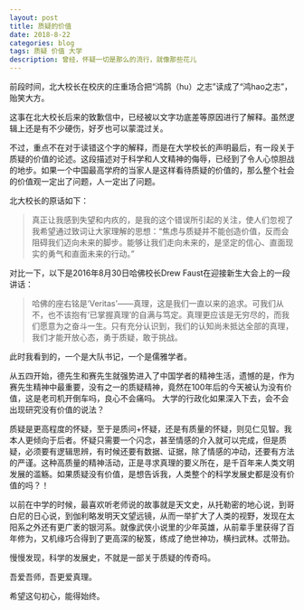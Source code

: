 ```yaml
---
layout: post
title: 质疑的价值
date: 2018-8-22
categories: blog
tags: 质疑 价值 大学
description: 曾经，怀疑一切是那么的流行，就像那些花儿
---
```


前段时间，北大校长在校庆的庄重场合把“鸿鹄（hu）之志”读成了“鸿hao之志”，贻笑大方。

这事在北大校长后来的致歉信中，已经被以文字功底差等原因进行了解释。虽然逻辑上还是有不少硬伤，好歹也可以蒙混过关。

不过，重点不在对于读错这个字的解释，而是在大学校长的声明最后，有一段关于质疑的价值的论述。这段描述对于科学和人文精神的侮辱，已经到了令人心惊胆战的地步。如果一个中国最高学府的当家人是这样看待质疑的价值的，那么整个社会的价值观一定出了问题，人一定出了问题。

北大校长的原话如下：

> 真正让我感到失望和内疚的，是我的这个错误所引起的关注，使人们忽视了我希望通过致词让大家理解的思想：“焦虑与质疑并不能创造价值，反而会阻碍我们迈向未来的脚步。能够让我们走向未来的，是坚定的信心、直面现实的勇气和直面未来的行动。”

对比一下，以下是2016年8月30日哈佛校长Drew Faust在迎接新生大会上的一段讲话：

> 哈佛的座右铭是‘Veritas’——真理，这是我们一直以来的追求。可我们从不，也不该抱有‘已掌握真理’的自满与笃定。真理更应该是无穷尽的，而我们愿意为之奋斗一生。只有充分认识到，我们的认知尚未抵达全部的真理，我们才能开放心态，勇于质疑，敢于挑战。

此时我看到的，一个是大队书记，一个是儒雅学者。

从五四开始，德先生和赛先生就强势进入了中国学者的精神生活，遗憾的是，作为赛先生精神中最重要，没有之一的质疑精神，竟然在100年后的今天被认为没有价值，这是老司机开倒车吗，良心不会痛吗。 大学的行政化如果深入下去，会不会出现研究没有价值的说法？

质疑是更高程度的怀疑，至于是质问+怀疑，还是有质量的怀疑，则见仁见智。我本人更倾向于后者。怀疑只需要一个闪念，甚至情感的介入就可以完成，但是质疑，必须要有逻辑思辨，有时候还要有数据、证据，除了情感的冲动，还要有方法的严谨。这种高质量的精神活动，正是寻求真理的要义所在，是千百年来人类文明发展的滥觞。如果质疑没有价值，是想告诉我，人类整个的科学发展史都是没有价值的吗？！

以前在中学的时候，最喜欢听老师说的故事就是天文史，从托勒密的地心说，到哥白尼的日心说，到伽利略发明天文望远镜，从而一举扩大了人类的视野，发现在太阳系之外还有更广袤的银河系。就像武侠小说里的少年英雄，从前辈手里获得了百年修为，又机缘巧合得到了更高深的秘笈，练成了绝世神功，横扫武林。忒带劲。

慢慢发现，科学的发展史，不就是一部关于质疑的传奇吗。

吾爱吾师，吾更爱真理。

希望这句初心，能得始终。

